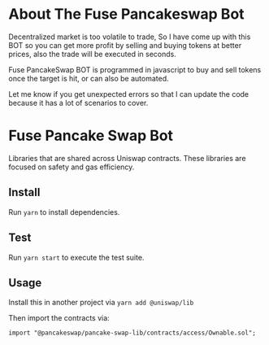 # About The Fuse Pancakeswap Bot

Decentralized market is too volatile to trade, So I have come up with this BOT so you can get more profit by selling and buying tokens at better prices, also the trade will be executed in seconds.

Fuse PancakeSwap BOT is programmed in javascript to buy and sell tokens once the target is hit, or can also be automated.

Let me know if you get unexpected errors so that I can update the code because it has a lot of scenarios to cover.

# Fuse Pancake Swap Bot


Libraries that are shared across Uniswap contracts. These libraries are focused on safety and gas efficiency.

## Install

Run `yarn` to install dependencies.

## Test

Run `yarn start` to execute the test suite.

## Usage

Install this in another project via `yarn add @uniswap/lib` 

Then import the contracts via:

```solidity
import "@pancakeswap/pancake-swap-lib/contracts/access/Ownable.sol"; 
```
